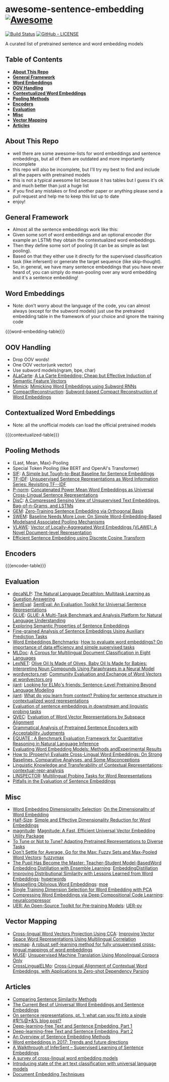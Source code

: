 # awesome-sentence-embedding [![Awesome](https://cdn.rawgit.com/sindresorhus/awesome/d7305f38d29fed78fa85652e3a63e154dd8e8829/media/badge.svg)](https://github.com/sindresorhus/awesome)

[![Build Status](https://travis-ci.com/Separius/awesome-sentence-embedding.svg?branch=master)](https://travis-ci.com/Separius/awesome-sentence-embedding)
[![GitHub - LICENSE](https://img.shields.io/github/license/Separius/awesome-sentence-embedding.svg?style=flat)](./LICENSE)

A curated list of pretrained sentence and word embedding models

## Table of Contents

* **[About This Repo](#about-this-repo)**
* **[General Framework](#general-framework)**
* **[Word Embeddings](#word-embeddings)**
* **[OOV Handling](#oov-handling)**
* **[Contextualized Word Embeddings](#contextualized-word-embeddings)**
* **[Pooling Methods](#pooling-methods)**
* **[Encoders](#encoders)**
* **[Evaluation](#evaluation)**
* **[Misc](#misc)**
* **[Vector Mapping](#vector-mapping)**
* **[Articles](#articles)**

## About This Repo

* well there are some awesome-lists for word embeddings and sentence embeddings, but all of them are outdated and more importantly incomplete
* this repo will also be incomplete, but I'll try my best to find and include all the papers with pretrained models
* this is not a typical awesome list because it has tables but I guess it's ok and much better than just a huge list
* if you find any mistakes or find another paper or anything please send a pull request and help me to keep this list up to date
* enjoy!

## General Framework

* Almost all the sentence embeddings work like this:
* Given some sort of word embeddings and an optional encoder (for example an LSTM) they obtain the contextualized word embeddings.
* Then they define some sort of pooling (it can be as simple as last pooling).
* Based on that they either use it directly for the supervised classification task (like infersent) or generate the target sequence (like skip-thought).
* So, in general, we have many sentence embeddings that you have never heard of, you can simply do mean-pooling over any word embedding and it's a sentence embedding!

## Word Embeddings

* Note: don't worry about the language of the code, you can almost always (except for the subword models) just use the pretrained embedding table in the framework of your choice and ignore the training code

{{{word-embedding-table}}}

## OOV Handling

* Drop OOV words!
* One OOV vector(unk vector)
* Use subword models(ngram, bpe, char)
* [ALaCarte](https://github.com/NLPrinceton/ALaCarte): [A La Carte Embedding: Cheap but Effective Induction of Semantic Feature Vectors](http://aclweb.org/anthology/P18-1002)
* [Mimick](https://github.com/yuvalpinter/Mimick): [Mimicking Word Embeddings using Subword RNNs](http://www.aclweb.org/anthology/D17-1010)
* [CompactReconstruction](https://github.com/losyer/compact_reconstruction): [Subword-based Compact Reconstruction of Word Embeddings](https://www.aclweb.org/anthology/N19-1353)

## Contextualized Word Embeddings

* Note: all the unofficial models can load the official pretrained models

{{{contextualized-table}}}

## Pooling Methods

* {Last, Mean, Max}-Pooling
* Special Token Pooling (like BERT and OpenAI's Transformer)
* [SIF](https://github.com/PrincetonML/SIF): [A Simple but Tough-to-Beat Baseline for Sentence Embeddings](https://openreview.net/pdf?id=SyK00v5xx)
* [TF-IDF](https://github.com/iarroyof/sentence_embedding): [Unsupervised Sentence Representations as Word Information Series: Revisiting TF--IDF](https://arxiv.org/abs/1710.06524)
* [P-norm](https://github.com/UKPLab/arxiv2018-xling-sentence-embeddings): [Concatenated Power Mean Word Embeddings as Universal Cross-Lingual Sentence Representations](https://arxiv.org/abs/1803.01400)
* [DisC](https://github.com/NLPrinceton/text_embedding): [A Compressed Sensing View of Unsupervised Text Embeddings, Bag-of-n-Grams, and LSTMs](https://openreview.net/pdf?id=B1e5ef-C-)
* [GEM](https://github.com/fursovia/geometric_embedding): [Zero-Training Sentence Embedding via Orthogonal Basis](https://arxiv.org/abs/1810.00438)
* [SWEM](https://github.com/dinghanshen/SWEM): [Baseline Needs More Love: On Simple Word-Embedding-Based Modelsand Associated Pooling Mechanisms](https://arxiv.org/abs/1805.09843)
* [VLAWE](https://github.com/raduionescu/vlawe-boswe/): [Vector of Locally-Aggregated Word Embeddings (VLAWE): A Novel Document-level Representation](https://arxiv.org/abs/1902.08850)
* [Efficient Sentence Embedding using Discrete Cosine Transform](https://arxiv.org/abs/1909.03104)

## Encoders

{{{encoder-table}}}

## Evaluation

* [decaNLP](https://github.com/salesforce/decaNLP): [The Natural Language Decathlon: Multitask Learning as Question Answering](https://arxiv.org/abs/1806.08730)
* [SentEval](https://github.com/facebookresearch/SentEval): [SentEval: An Evaluation Toolkit for Universal Sentence Representations](https://arxiv.org/abs/1803.05449)
* [GLUE](https://github.com/nyu-mll/GLUE-baselines): [GLUE: A Multi-Task Benchmark and Analysis Platform for Natural Language Understanding](https://arxiv.org/abs/1804.07461)
* [Exploring Semantic Properties of Sentence Embeddings](http://aclweb.org/anthology/P18-2100)
* [Fine-grained Analysis of Sentence Embeddings Using Auxiliary Prediction Tasks](https://arxiv.org/abs/1608.04207)
* [Word Embeddings Benchmarks](https://github.com/kudkudak/word-embeddings-benchmarks): [How to evaluate word embeddings? On importance of data efficiency and simple supervised tasks](https://arxiv.org/abs/1702.02170)
* [MLDoc](https://github.com/facebookresearch/MLDoc): [A Corpus for Multilingual Document Classification in Eight Languages](http://www.lrec-conf.org/proceedings/lrec2018/pdf/658.pdf)
* [LexNET](https://github.com/tensorflow/models/tree/master/research/lexnet_nc): [Olive Oil Is Made of Olives, Baby Oil Is Made for Babies: Interpreting Noun Compounds Using Paraphrases in a Neural Model](https://arxiv.org/abs/1803.08073)
* [wordvectors.net](https://github.com/mfaruqui/eval-word-vectors): [Community Evaluation and Exchange of Word Vectors at wordvectors.org](https://www.manaalfaruqui.com/papers/acl14-vecdemo.pdf)
* [jiant](https://github.com/jsalt18-sentence-repl/jiant): [Looking for ELMo's friends: Sentence-Level Pretraining Beyond Language Modeling](https://arxiv.org/abs/1812.10860)
* [jiant](https://github.com/jsalt18-sentence-repl/jiant): [What do you learn from context? Probing for sentence structure in contextualized word representations](https://openreview.net/pdf?id=SJzSgnRcKX)
* [Evaluation of sentence embeddings in downstream and linguistic probing tasks](https://arxiv.org/abs/1806.06259)
* [QVEC](https://github.com/ytsvetko/qvec): [Evaluation of Word Vector Representations by Subspace Alignment](http://aclweb.org/anthology/D15-1243)
* [Grammatical Analysis of Pretrained Sentence Encoders with Acceptability Judgments](https://arxiv.org/abs/1901.03438)
* [EQUATE : A Benchmark Evaluation Framework for Quantitative Reasoning in Natural Language Inference](https://arxiv.org/abs/1901.03735)
* [Evaluating Word Embedding Models: Methods andExperimental Results](https://arxiv.org/abs/1901.09785)
* [How to (Properly) Evaluate Cross-Lingual Word Embeddings: On Strong Baselines, Comparative Analyses, and Some Misconceptions](https://arxiv.org/abs/1902.00508)
* [Linguistic Knowledge and Transferability of Contextual Representations](https://homes.cs.washington.edu/~nfliu/papers/liu+gardner+belinkov+peters+smith.naacl2019.pdf): [contextual-repr-analysis](https://github.com/nelson-liu/contextual-repr-analysis)
* [LINSPECTOR](https://github.com/UKPLab/linspector): [Multilingual Probing Tasks for Word Representations](https://arxiv.org/abs/1903.09442)
* [Pitfalls in the Evaluation of Sentence Embeddings](https://arxiv.org/abs/1906.01575)

## Misc

* [Word Embedding Dimensionality Selection](https://github.com/ziyin-dl/word-embedding-dimensionality-selection): [On the Dimensionality of Word Embedding](https://arxiv.org/abs/1812.04224)
* [Half-Size](https://github.com/vyraun/Half-Size): [Simple and Effective Dimensionality Reduction for Word Embeddings](https://arxiv.org/abs/1708.03629)
* [magnitude](https://github.com/plasticityai/magnitude): [Magnitude: A Fast, Efficient Universal Vector Embedding Utility Package](https://arxiv.org/abs/1810.11190)
* [To Tune or Not to Tune? Adapting Pretrained Representations to Diverse Tasks](https://arxiv.org/abs/1903.05987)
* [Don't Settle for Average, Go for the Max: Fuzzy Sets and Max-Pooled Word Vectors](https://arxiv.org/abs/1904.13264): [fuzzymax](https://github.com/Babylonpartners/fuzzymax)
* [The Pupil Has Become the Master: Teacher-Student Model-BasedWord Embedding Distillation with Ensemble Learning](https://arxiv.org/abs/1906.00095): [EmbeddingDistillation](https://github.com/bgshin/distill_demo)
* [Improving Distributional Similarity with Lessons Learned from Word Embeddings](https://www.aclweb.org/anthology/Q15-1016): [hyperwords](https://bitbucket.org/omerlevy/hyperwords/src/default/)
* [Misspelling Oblivious Word Embeddings](https://arxiv.org/abs/1905.09755): [moe](https://github.com/facebookresearch/moe)
* [Single Training Dimension Selection for Word Embedding with
    PCA](https://arxiv.org/abs/1909.01761)
* [Compressing Word Embeddings via Deep Compositional Code Learning](https://arxiv.org/abs/1711.01068): [neuralcompressor](https://github.com/zomux/neuralcompressor)
* [UER: An Open-Source Toolkit for Pre-training
    Models](https://arxiv.org/abs/1909.05658): [UER-py](https://github.com/dbiir/UER-py)

## Vector Mapping

* [Cross-lingual Word Vectors Projection Using CCA](https://github.com/mfaruqui/crosslingual-cca): [Improving Vector Space Word Representations Using Multilingual Correlation](http://www.aclweb.org/anthology/E14-1049)
* [vecmap](https://github.com/artetxem/vecmap): [A robust self-learning method for fully unsupervised cross-lingual mappings of word embeddings](https://arxiv.org/abs/1805.06297)
* [MUSE](https://github.com/facebookresearch/MUSE): [Unsupervised Machine Translation Using Monolingual Corpora Only](https://arxiv.org/abs/1711.00043)
* [CrossLingualELMo](https://github.com/TalSchuster/CrossLingualELMo): [Cross-Lingual Alignment of Contextual Word Embeddings, with Applications to Zero-shot Dependency Parsing](https://arxiv.org/abs/1902.09492)

## Articles

* [Comparing Sentence Similarity Methods](http://nlp.town/blog/sentence-similarity/)
* [The Current Best of Universal Word Embeddings and Sentence Embeddings](https://medium.com/huggingface/universal-word-sentence-embeddings-ce48ddc8fc3a)
* [On sentence representations, pt. 1: what can you fit into a single #$!%@*&% blog post?](https://supernlp.github.io/2018/11/26/sentreps/)
* [Deep-learning-free Text and Sentence Embedding, Part 1](https://www.offconvex.org/2018/06/17/textembeddings/)
* [Deep-learning-free Text and Sentence Embedding, Part 2](https://www.offconvex.org/2018/06/25/textembeddings/)
* [An Overview of Sentence Embedding Methods](http://mlexplained.com/2017/12/28/an-overview-of-sentence-embedding-methods/)
* [Word embeddings in 2017: Trends and future directions](http://ruder.io/word-embeddings-2017/)
* [A Walkthrough of InferSent – Supervised Learning of Sentence Embeddings](https://yashuseth.blog/2018/08/06/infersent-supervised-learning-of-sentence-embeddings/)
* [A survey of cross-lingual word embedding models](http://ruder.io/cross-lingual-embeddings/)
* [Introducing state of the art text classification with universal language models](http://nlp.fast.ai/classification/2018/05/15/introducting-ulmfit.html)
* [Document Embedding Techniques](https://towardsdatascience.com/document-embedding-techniques-fed3e7a6a25d)
